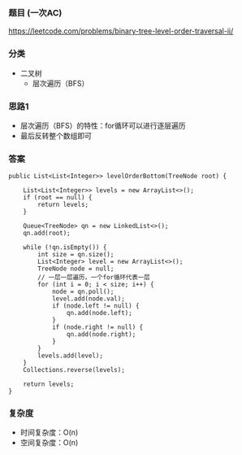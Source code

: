 ### 题目 (一次AC)
https://leetcode.com/problems/binary-tree-level-order-traversal-ii/

### 分类
* 二叉树
    * 层次遍历（BFS）

### 思路1
* 层次遍历（BFS）的特性：for循环可以进行逐层遍历
* 最后反转整个数组即可

### 答案
```
public List<List<Integer>> levelOrderBottom(TreeNode root) {
    
    List<List<Integer>> levels = new ArrayList<>();
    if (root == null) {
        return levels;
    }
    
    Queue<TreeNode> qn = new LinkedList<>();
    qn.add(root);
    
    while (!qn.isEmpty()) {
        int size = qn.size();
        List<Integer> level = new ArrayList<>();
        TreeNode node = null;
        // 一层一层遍历，一个for循环代表一层
        for (int i = 0; i < size; i++) {
            node = qn.poll();
            level.add(node.val);
            if (node.left != null) {
                qn.add(node.left);
            }
            if (node.right != null) {
                qn.add(node.right);
            }
        }
        levels.add(level);
    }
    Collections.reverse(levels);
    
    return levels;
}
```

### 复杂度
* 时间复杂度：O(n)
* 空间复杂度：O(n)
